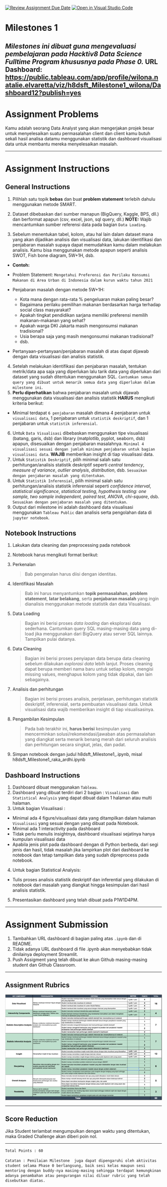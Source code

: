 [![Review Assignment Due Date](https://classroom.github.com/assets/deadline-readme-button-24ddc0f5d75046c5622901739e7c5dd533143b0c8e959d652212380cedb1ea36.svg)](https://classroom.github.com/a/byjBuxHu)
[![Open in Visual Studio Code](https://classroom.github.com/assets/open-in-vscode-718a45dd9cf7e7f842a935f5ebbe5719a5e09af4491e668f4dbf3b35d5cca122.svg)](https://classroom.github.com/online_ide?assignment_repo_id=13689628&assignment_repo_type=AssignmentRepo)
# Milestones 1

_Milestones ini dibuat guna mengevaluasi pembelajaran pada Hacktiv8 Data Science Fulltime Program khususnya pada Phase 0._
URL Dashboard: https://public.tableau.com/app/profile/wilona.natalie.elvaretta/viz/h8dsft_Milestone1_wilona/Dashboard12?publish=yes
---

# Assignment Problems

Kamu adalah seorang Data Analyst yang akan mengerjakan projek besar untuk menyelesaikan suatu permasalahan client dan client kamu butuh sekali hasil analisa datamu menggunakan statistik dan dashboard visualisasi data untuk membantu mereka menyelesaikan masalah.

---

# Assignment Instructions
## General Instructions
1. Pilihlah satu topik **bebas** dan buat **problem statement** terlebih dahulu menggunakan metode SMART.

2. Dataset dibebaskan dari sumber manapun (BigQuery, Kaggle, BPS, dll.) dan berformat apapun (csv, excel, json, sql query, dll.) **NOTE:** Wajib mencantumkan sumber referensi data pada bagian `Data Loading`.

3. Sebelum menentukan tabel, kolom, atau hal lain dalam dataset mana yang akan dijadikan analisis dan visualisasi data, lakukan identifikasi dan penjabaran masalah supaya dapat memudahkan kamu dalam melakukan analisis. Kamu bisa menggunakan metode apapun seperti analisis SWOT, Fish bone diagram, 5W+1H, dsb.
  - **Contoh:**
  - Problem Statement: `Mengetahui Preferensi dan Perilaku Konsumsi Makanan di Area Urban di Indonesia dalam kurun waktu tahun 2021`

  - Penjabaran masalah dengan metode 5W+1H:

    - Kota mana dengan rata-rata % pengeluaran makan paling besar?
    - Bagaimana perilaku pemilihan makanan berdasarkan harga terhadap social class masyarakat?
    - Apakah tingkat pendidikan sarjana memiliki preferensi memilih makanan-makanan yang sehat?
    - Apakah warga DKI Jakarta masih mengonsumsi makanan tradisional?
    - Usia berapa saja yang masih mengonsumsi makanan tradisional?
    - dsb.
  - Pertanyaan-pertanyaan/penjabaran masalah di atas dapat dijawab dengan data visualisasi dan analisis statistik.

4. Setelah melakukan identifikasi dan penjabaran masalah, tentukan metrik/data apa saja yang diperlukan lalu tarik data yang diperlukan dari dataset yang sudah ditentukan menggunakan SQL. `Cantumkan semua query yang dibuat untuk menarik semua data yang diperlukan dalam milestone ini`.
5. **Perlu diperhatikan** bahwa penjabaran masalah untuk dijawab menggunakan data visualisasi dan analisis statistik **HARUS** mengikuti kriteria berikut:
  - Minimal terdapat `6 penjabaran` masalah dimana 4 penjabaran untuk `visualisasi data`, 1 penjabaran untuk `statistik deskriptif`, dan 1 penjabaran untuk `statistik inferensial`.
6. Untuk `Data Visualisasi` dibebaskan menggunakan tipe visualisasi (batang, garis, dsb) dan library (matplotlib, pyplot, seaborn, dsb) apapun, disesuaikan dengan penjabaran masalahnya. `Minimal 4 visualisasi sesuai dengan jumlah minimum penjabaran untuk bagian visualisasi data`. **WAJIB** memberikan insight di tiap visualisasi data.
7. Untuk `Statistik Deskriptif`, pilih minimal salah satu perhitungan/analisis statistik deskriptif seperti *central tendency*, *measure of variance*, *outlier analysis*, *distribution*, dsb. `Sesuaikan dengan penjabaran masalah yang ditentukan`.
8. Untuk `Statistik Inferensial`, pilih minimal salah satu perhitungan/analisis statistik inferensial seperti *confidence interval*, *statistical significance*, *statistical testing*, *hypothesis testing: one sample, two sample independent, paired test, ANOVA, chi-square*, dsb. `Sesuaikan dengan penjabaran masalah yang ditentukan`.
9. Output dari milestone ini adalah dashboard data visualisasi menggunakan `Tableau Public` dan analisis serta pengolahan data di `jupyter notebook`.

## Notebook Instructions
1. Lakukan data cleaning dan preprocessing pada notebook
2. Notebook harus mengikuti format berikut:
  1. Perkenalan
      > Bab pengenalan harus diisi dengan identitas.

  2. Identifikasi Masalah
      > Bab ini harus menyantumkan **topik permasalahan**, **problem statement**, **latar belakang**, serta **penjabaran masalah** yang ingin dianalisis menggunakan metode statistik dan data Visualisasi.

  3. Data Loading 
      > Bagian ini berisi proses *data loading* dan eksplorasi data sederhana. Cantumkan query SQL masing-masing data yang di-load jika menggunakan dari BigQuery atau server SQL lainnya. Tampilkan pulai datanya.

  4. Data Cleaning
      > Bagian ini berisi proses penyiapan data berupa data cleaning sebelum dilakukan *explorasi data* lebih lanjut. Proses cleaning dapat berupa memberi nama baru untuk setiap kolom, mengisi missing values, menghapus kolom yang tidak dipakai, dan lain sebagainya.

  5. Analisis dan perhitungan
      > Bagian ini berisi proses analisis, penjelasan, perhitungan statistik deskriptif, inferensial, serta pembuatan visualisasi data. Untuk visualisasi data wajib memberikan insight di tiap visualisasinya.

  6. Pengambilan Kesimpulan
      > Pada bab terakhir ini, **harus berisi** kesimpulan yang mencerminkan solusi/rekomendasi/jawaban atas permasalahan yang diangkat serta menarik benang merah dari seluruh analisis dan perhitungan secara singkat, jelas, dan padat.

3. Simpan notebook dengan judul h8dsft_Milestone1_<nama-student>.ipynb, misal h8dsft_Milestone1_raka_ardhi.ipynb

## Dashboard Instructions

1. Dashboard dibuat menggunakan `Tableau`.
2. Dashboard yang dibuat terdiri dari 2 bagian : `Visualisasi` dan `Statistical Analysis` yang dapat dibuat dalam 1 halaman atau multi halaman.
3. Untuk bagian Visualisasi :
  - Minimal ada 4 figure/visualisasi data yang ditampilkan dalam halaman `Visualisasi` yang sesuai dengan yang dibuat pada Notebook.
  - Minimal ada 1 interactivity pada dashboard
  - Tidak perlu menulis insightnya, dashboard visualisasi sejatinya hanya kumpulan visualisasi data
  - Apabila jenis plot pada dashboard dengan di Python berbeda, dari segi jenis dan hasil, tidak masalah jika lampirkan plot dari dashboard ke notebook dan tetap tampilkan data yang sudah dipreprocess pada notebook.
4. Untuk bagian Statistical Analysis:
  - Tulis proses analisis statistik deskriptif dan inferential yang dilakukan di notebook dari masalah yang diangkat hingga kesimpulan dari hasil analisis statistik.

5. Presentasikan dashboard yang telah dibuat pada P1W1D4PM.

---

# Assignment Submission

1. Tambahkan URL dashboard di bagian paling atas `.ipynb` dan di README.
2. Tidak adanya URL dashboard di file .ipynb akan menyebabkan tidak dinilainya deployment Streamlit.
3. Push Assigment yang telah dibuat ke akun Github masing-masing student dan Github Classroom.

---

## Assignment Rubrics

<img src="https://github.com/fahmimnalfrzki/Dataset/raw/main/Screenshot%202022-12-16%20at%2016.28.37.png"></img>

---

## Score Reduction

Jika Student terlambat mengumpulkan dengan waktu yang ditentukan, maka Graded Challenge akan diberi poin nol.

---

```
Total Points : 60

Catatan : Penilaian Milestone  juga dapat dipengaruhi oleh aktivitas student selama Phase 0 berlangsung, baik sesi kelas maupun sesi mentoring dengan buddy-nya masing-masing sehingga terdapat kemungkinan adanya penambahan atau pengurangan nilai diluar rubric yang telah disebutkan diatas.
```
